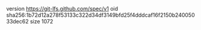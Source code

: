 version https://git-lfs.github.com/spec/v1
oid sha256:1b72d12a278f53133c322d34df3149bfd25f4dddcaf16f2150b24005033dec62
size 1072
